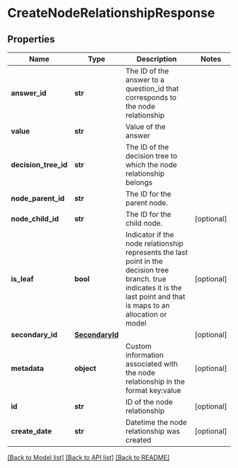 # CreateNodeRelationshipResponse

## Properties
Name | Type | Description | Notes
------------ | ------------- | ------------- | -------------
**answer_id** | **str** | The ID of the answer to a question_id that corresponds to the node relationship | 
**value** | **str** | Value of the answer | 
**decision_tree_id** | **str** | The ID of the decision tree to which the node relationship belongs | 
**node_parent_id** | **str** | The ID for the parent node. | 
**node_child_id** | **str** | The ID for the child node. | [optional] 
**is_leaf** | **bool** | Indicator if the node relationship represents the last point in the decision tree branch. true indicates it is the last point and that is maps to an allocation or model | [optional] 
**secondary_id** | [**SecondaryId**](SecondaryId.md) |  | [optional] 
**metadata** | **object** | Custom information associated with the node relationship in the format key:value | [optional] 
**id** | **str** | ID of the node relationship | [optional] 
**create_date** | **str** | Datetime the node relationship was created | [optional] 

[[Back to Model list]](../README.md#documentation-for-models) [[Back to API list]](../README.md#documentation-for-api-endpoints) [[Back to README]](../README.md)



